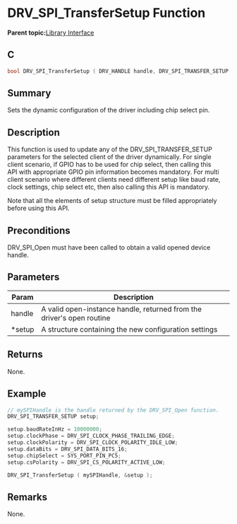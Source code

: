 # DRV\_SPI\_TransferSetup Function

**Parent topic:**[Library Interface](GUID-2960D7B8-65FA-447F-AD81-B1E62002A04B.md)

## C

```c
bool DRV_SPI_TransferSetup ( DRV_HANDLE handle, DRV_SPI_TRANSFER_SETUP * setup )
```

## Summary

Sets the dynamic configuration of the driver including chip select pin.

## Description

This function is used to update any of the DRV\_SPI\_TRANSFER\_SETUP<br />parameters for the selected client of the driver dynamically. For single<br />client scenario, if GPIO has to be used for chip select, then calling this<br />API with appropriate GPIO pin information becomes mandatory. For multi<br />client scenario where different clients need different setup like baud rate,<br />clock settings, chip select etc, then also calling this API is mandatory.

Note that all the elements of setup structure must be filled appropriately<br />before using this API.

## Preconditions

DRV\_SPI\_Open must have been called to obtain a valid opened device handle.

## Parameters

|Param|Description|
|-----|-----------|
|handle|A valid open-instance handle, returned from the driver's open routine|
|\*setup|A structure containing the new configuration settings|

## Returns

None.

## Example

```c
// mySPIHandle is the handle returned by the DRV_SPI_Open function.
DRV_SPI_TRANSFER_SETUP setup;

setup.baudRateInHz = 10000000;
setup.clockPhase = DRV_SPI_CLOCK_PHASE_TRAILING_EDGE;
setup.clockPolarity = DRV_SPI_CLOCK_POLARITY_IDLE_LOW;
setup.dataBits = DRV_SPI_DATA_BITS_16;
setup.chipSelect = SYS_PORT_PIN_PC5;
setup.csPolarity = DRV_SPI_CS_POLARITY_ACTIVE_LOW;

DRV_SPI_TransferSetup ( mySPIHandle, &setup );
```

## Remarks

None.

